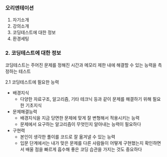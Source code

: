 ### 오리엔테이션

1. 자기소개
2. 강의소개
3. 코딩테스트에 대한 정보
4. 환경세팅

### 2. 코딩테스트에 대한 정보
코딩테스트는 주어진 문제를 정해진 시간과 메모리 제한 내에 해결할 수 있는 능력을 측정하는 테스트

2.1 코딩테스트에 필요한 능력
- 배경지식
  - 다양한 자료구조, 알고리즘, 기타 테크닉 등과 같이 문제를 해결하기 위해 필요한 기초지식
- 문제해결능력
  - 배경지식을 지금 당면한 문제에 맞게 잘 변형해서 적용시키는 능력
  - 문제에서 요구하는 알고리즘이 무엇인지 알아내는 능력이 필요하다
- 구현력
  - 본인이 생각한 풀이를 코드로 잘 옮겨낼 수 있는 능력
  - 입문 단계에서는 내가 맞은 문제를 다른 사람들이 어떻게 구현했는지 확인하면서 배울 점을 빠르게 흡수해 좋은 코딩 습관을 가지는 것도 중요하다
